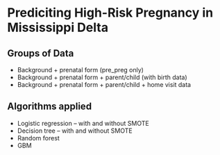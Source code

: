 # Prediciting High-Risk Pregnancy in Mississippi Delta

## Groups of Data
- Background + prenatal form (pre_preg only)
- Background + prenatal form + parent/child (with birth data)
- Background + prenatal form + parent/child + home visit data
 
## Algorithms applied
- Logistic regression – with and without SMOTE
- Decision tree – with and without SMOTE
- Random forest
- GBM
